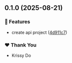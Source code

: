 ## 0.1.0 (2025-08-21)

### 🚀 Features

- create api project ([4d911c7](https://github.com/kriss-chorus/nx-sandbox/commit/4d911c7))

### ❤️ Thank You

- Krissy Do